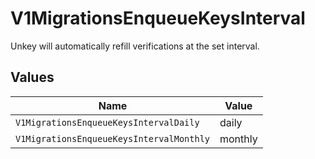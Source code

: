 # V1MigrationsEnqueueKeysInterval

Unkey will automatically refill verifications at the set interval.


## Values

| Name                                     | Value                                    |
| ---------------------------------------- | ---------------------------------------- |
| `V1MigrationsEnqueueKeysIntervalDaily`   | daily                                    |
| `V1MigrationsEnqueueKeysIntervalMonthly` | monthly                                  |